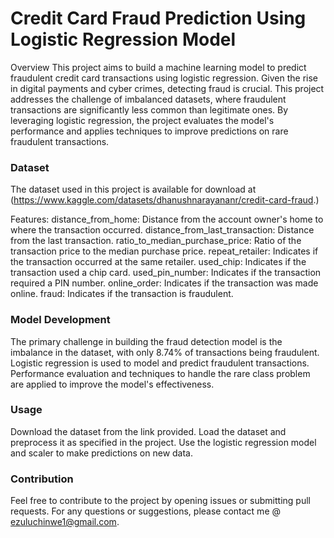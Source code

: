 # Credit Card Fraud Prediction Using Logistic Regression Model
Overview
This project aims to build a machine learning model to predict fraudulent credit card transactions using logistic regression. Given the rise in digital payments and cyber crimes, detecting fraud is crucial. This project addresses the challenge of imbalanced datasets, where fraudulent transactions are significantly less common than legitimate ones. By leveraging logistic regression, the project evaluates the model's performance and applies techniques to improve predictions on rare fraudulent transactions.

### Dataset
The dataset used in this project is available for download at (https://www.kaggle.com/datasets/dhanushnarayananr/credit-card-fraud.)

Features:
distance_from_home: Distance from the account owner's home to where the transaction occurred.
distance_from_last_transaction: Distance from the last transaction.
ratio_to_median_purchase_price: Ratio of the transaction price to the median purchase price.
repeat_retailer: Indicates if the transaction occurred at the same retailer.
used_chip: Indicates if the transaction used a chip card.
used_pin_number: Indicates if the transaction required a PIN number.
online_order: Indicates if the transaction was made online.
fraud: Indicates if the transaction is fraudulent.

### Model Development
The primary challenge in building the fraud detection model is the imbalance in the dataset, with only 8.74% of transactions being fraudulent. Logistic regression is used to model and predict fraudulent transactions. Performance evaluation and techniques to handle the rare class problem are applied to improve the model's effectiveness.


### Usage
Download the dataset from the link provided.
Load the dataset and preprocess it as specified in the project.
Use the logistic regression model and scaler to make predictions on new data.


### Contribution
Feel free to contribute to the project by opening issues or submitting pull requests. For any questions or suggestions, please contact me @ ezuluchinwe1@gmail.com.









